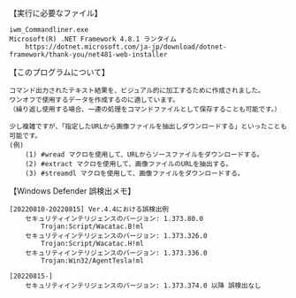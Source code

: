 【実行に必要なファイル】

	iwm_Commandliner.exe
	Microsoft(R) .NET Framework 4.8.1 ランタイム
		https://dotnet.microsoft.com/ja-jp/download/dotnet-framework/thank-you/net481-web-installer

【このプログラムについて】

	コマンド出力されたテキスト結果を、ビジュアル的に加工するために作成されました。
	ワンオフで使用するデータを作成するのに適しています。
	（繰り返し使用する場合、一連の処理をコマンドファイルとして保存することも可能です。）

	少し複雑ですが、「指定したURLから画像ファイルを抽出しダウンロードする」といったことも可能です。
	(例)
		(1) #wread マクロを使用して、URLからソースファイルをダウンロードする。
		(2) #extract マクロを使用して、画像ファイルのURLを抽出する。
		(3) #streamdl マクロを使用して、画像ファイルをダウンロードする。

【Windows Defender 誤検出メモ】

	[20220810-20220815] Ver.4.4における誤検出例
		セキュリティインテリジェンスのバージョン: 1.373.80.0
			Trojan:Script/Wacatac.B!ml
		セキュリティインテリジェンスのバージョン: 1.373.326.0
			Trojan:Script/Wacatac.H!ml
		セキュリティインテリジェンスのバージョン: 1.373.336.0
			Trojan:Win32/AgentTesla!ml

	[20220815-]
		セキュリティインテリジェンスのバージョン: 1.373.374.0 以降 誤検出なし
